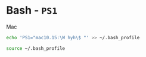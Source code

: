 <!-- #bash-config -->
# Bash - `PS1`

Mac

```bash
echo 'PS1="mac10.15:\W hyh\$ "' >> ~/.bash_profile

source ~/.bash_profile
```
